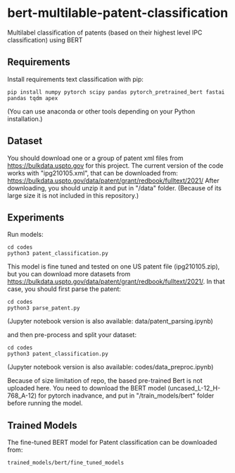 # bert-multilable-patent-classification
Multilabel classification of patents (based on their highest level IPC classification) using BERT



Requirements
------------

Install requirements text classification with pip:

```
pip install numpy pytorch scipy pandas pytorch_pretrained_bert fastai pandas tqdm apex
```
(You can use anaconda or other tools depending on your Python installation.)

Dataset
-----------
You should download one or a group of patent xml files from https://bulkdata.uspto.gov for this project.
The current version of the code works with "ipg210105.xml", that can be downloaded from:
https://bulkdata.uspto.gov/data/patent/grant/redbook/fulltext/2021/
After downloading, you should unzip it and put in "/data" folder.
(Because of its large size it is not included in this repository.)

Experiments
-----------

Run models:

```
cd codes
python3 patent_classification.py
```

This model is fine tuned and tested on one US patent file (ipg210105.zip), but you can download more datasets from https://bulkdata.uspto.gov/data/patent/grant/redbook/fulltext/2021/. 
In that case, you should first parse the patent:

```
cd codes
python3 parse_patent.py
```
(Jupyter notebook version is also available: data/patent_parsing.ipynb)

and then pre-process and split your dataset:
```
cd codes
python3 patent_classification.py
```
(Jupyter notebook version is also available: codes/data_preproc.ipynb)

Because of size limitation of repo, the based pre-trained Bert is not uploaded here. You need to download the BERT model (uncased_L-12_H-768_A-12) for pytorch inadvance, and put in "/train_models/bert" folder before running the model.

Trained Models
-----------

The fine-tuned BERT model for Patent classification can be downloaded from:
```
trained_models/bert/fine_tuned_models
```
